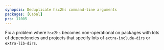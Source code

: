 ```yaml
---
synopsis: Deduplicate hsc2hs command-line arguments
packages: [Cabal]
prs: 11005
---
```


Fix a problem where `hsc2hs` becomes non-operational on packages with
lots of dependencies and projects that specify lots of
`extra-include-dirs` or `extra-lib-dirs`.
